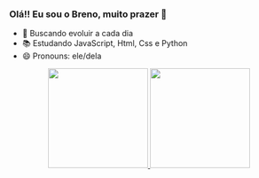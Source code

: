 ### Olá!! Eu sou o Breno, muito prazer 👋

- 🚀 Buscando evoluir a cada dia
- 📚 Estudando JavaScript, Html, Css e Python
- 😄 Pronouns: ele/dela

<div align="center">
  <a href="https://github.com/rafaballerini">
  <img height="180em" src="https://github-readme-stats.vercel.app/api?username=rafaballerini&show_icons=true&theme=dracula&include_all_commits=true&count_private=true"/>
  <img height="180em" src="https://github-readme-stats.vercel.app/api/top-langs/?username=rafaballerini&layout=compact&langs_count=7&theme=dracula"/>
</div>

